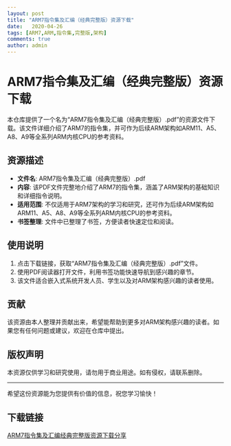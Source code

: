 ```yaml
---
layout: post
title: "ARM7指令集及汇编（经典完整版）资源下载"
date:   2020-04-26
tags: [ARM7,ARM,指令集,完整版,架构]
comments: true
author: admin
---
```

# ARM7指令集及汇编（经典完整版）资源下载

本仓库提供了一个名为“ARM7指令集及汇编（经典完整版）.pdf”的资源文件下载。该文件详细介绍了ARM7的指令集，并可作为后续ARM架构如ARM11、A5、A8、A9等全系列ARM内核CPU的参考资料。

## 资源描述

- **文件名**: ARM7指令集及汇编（经典完整版）.pdf
- **内容**: 该PDF文件完整地介绍了ARM7的指令集，涵盖了ARM架构的基础知识和详细指令说明。
- **适用范围**: 不仅适用于ARM7架构的学习和研究，还可作为后续ARM架构如ARM11、A5、A8、A9等全系列ARM内核CPU的参考资料。
- **书签整理**: 文件中已整理了书签，方便读者快速定位和阅读。

## 使用说明

1. 点击下载链接，获取“ARM7指令集及汇编（经典完整版）.pdf”文件。
2. 使用PDF阅读器打开文件，利用书签功能快速导航到感兴趣的章节。
3. 该文件适合嵌入式系统开发人员、学生以及对ARM架构感兴趣的读者使用。

## 贡献

该资源由本人整理并贡献出来，希望能帮助到更多对ARM架构感兴趣的读者。如果您有任何问题或建议，欢迎在仓库中提出。

## 版权声明

本资源仅供学习和研究使用，请勿用于商业用途。如有侵权，请联系删除。

---

希望这份资源能为您提供有价值的信息，祝您学习愉快！

## 下载链接

[ARM7指令集及汇编经典完整版资源下载分享](https://pan.quark.cn/s/c1603c24c785)